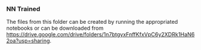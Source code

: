 ### NN Trained

The files from this folder can be created by running the appropriated notebooks or can be downloaded from <https://drive.google.com/drive/folders/1n7btgyxFnffKfxVpC6y2XDRk1HaN62oa?usp=sharing>.
